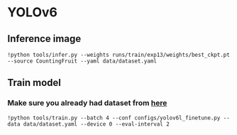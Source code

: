 # YOLOv6
## Inference image
    !python tools/infer.py --weights runs/train/exp13/weights/best_ckpt.pt --source CountingFruit --yaml data/dataset.yaml
    
## Train model
### Make sure you already had dataset from [here](https://drive.google.com/file/d/1yiyNDnIyx3xqcbmvkW_xCZmxG4wuGHEa/view?usp=sharing)
    !python tools/train.py --batch 4 --conf configs/yolov6l_finetune.py --data data/dataset.yaml --device 0 --eval-interval 2
